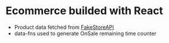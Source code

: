 <h1>Ecommerce builded with React</h1>
<ul>
<li>Product data fetched from <a href="https://fakestoreapi.com/docs">FakeStoreAPI</a>
<li>data-fns used to generate OnSale remaining time counter</li>
</ul>

